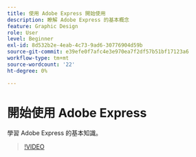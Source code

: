 ```yaml
---
title: 使用 Adobe Express 開始使用
description: 瞭解 Adobe Express 的基本概念
feature: Graphic Design
role: User
level: Beginner
exl-id: 8d532b2e-4eab-4c73-9ad6-30776904d59b
source-git-commit: e39efe0f7afc4e3e970ea7f2df57b51bf17123a6
workflow-type: tm+mt
source-wordcount: '22'
ht-degree: 0%

---
```


# 開始使用 Adobe Express

學習 Adobe Express 的基本知識。

>[!VIDEO](https://video.tv.adobe.com/v/3420205?quality=12&learn=on&hidetitle=true)
